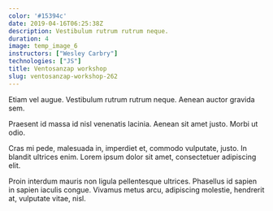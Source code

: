 ```yaml
---
color: '#15394c'
date: 2019-04-16T06:25:38Z
description: Vestibulum rutrum rutrum neque.
duration: 4
image: temp_image_6
instructors: ["Wesley Carbry"]
technologies: ["JS"]
title: Ventosanzap workshop
slug: ventosanzap-workshop-262
---
```

Etiam vel augue. Vestibulum rutrum rutrum neque. Aenean auctor gravida sem.

Praesent id massa id nisl venenatis lacinia. Aenean sit amet justo. Morbi ut odio.

Cras mi pede, malesuada in, imperdiet et, commodo vulputate, justo. In blandit ultrices enim. Lorem ipsum dolor sit amet, consectetuer adipiscing elit.

Proin interdum mauris non ligula pellentesque ultrices. Phasellus id sapien in sapien iaculis congue. Vivamus metus arcu, adipiscing molestie, hendrerit at, vulputate vitae, nisl.
